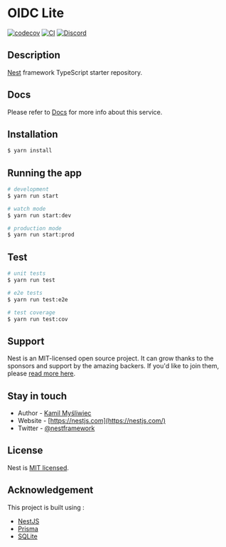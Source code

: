 # OIDC Lite 

[![codecov](https://codecov.io/gh/Zolo-Ryan/stencil-oidc-wrapper/branch/test-Ashu/graph/badge.svg?token=EOQ2P3DIM0)](https://codecov.io/gh/Zolo-Ryan/stencil-oidc-wrapper)
[![CI](https://github.com/Zolo-Ryan/stencil-oidc-wrapper/actions/workflows/ci.yml/badge.svg)](https://github.com/Zolo-Ryan/stencil-oidc-wrapper/actions/workflows/ci.yml)
[![Discord](https://img.shields.io/badge/Discord-Join-blue.svg)](https://discord.com/channels/1258287843248308234/)


## Description

[Nest](https://github.com/nestjs/nest) framework TypeScript starter repository.

## Docs 

Please refer to [Docs](docs/Readme.md) for more info about this service.

## Installation

```bash
$ yarn install
```

## Running the app

```bash
# development
$ yarn run start

# watch mode
$ yarn run start:dev

# production mode
$ yarn run start:prod
```

## Test

```bash
# unit tests
$ yarn run test

# e2e tests
$ yarn run test:e2e

# test coverage
$ yarn run test:cov
```

## Support

Nest is an MIT-licensed open source project. It can grow thanks to the sponsors and support by the amazing backers. If you'd like to join them, please [read more here](https://docs.nestjs.com/support).

## Stay in touch

- Author - [Kamil Myśliwiec](https://kamilmysliwiec.com)
- Website - [https://nestjs.com](https://nestjs.com/)
- Twitter - [@nestframework](https://twitter.com/nestframework)

## License

Nest is [MIT licensed](LICENSE).

## Acknowledgement 

This project is built using : 
- [NestJS](https://nestjs.com/)
- [Prisma](https://www.prisma.io/) 
- [SQLite](https://www.sqlite.org/)
